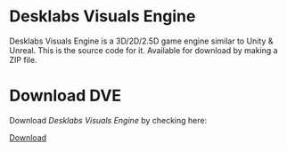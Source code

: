# Desklabs Visuals Engine
Desklabs Visuals Engine is a 3D/2D/2.5D game engine similar to Unity & Unreal.
This is the source code for it. Available for download by making a ZIP file.


# Download DVE 
Download *Desklabs Visuals Engine* by checking here:

<a href="#" class="button big">Download</a>
